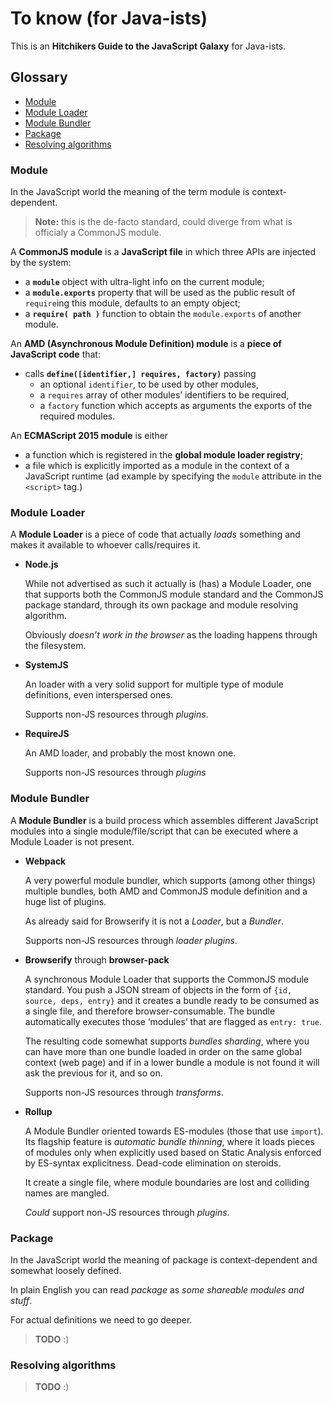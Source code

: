 # To know (for Java-ists)

This is an **Hitchikers Guide to the JavaScript Galaxy** for Java-ists.

## Glossary

- [Module](#module)
- [Module Loader](#module-loader)
- [Module Bundler](#module-bundler)
- [Package](#package)
- [Resolving algorithms](#resolving-algorithms)

### Module

In the JavaScript world the meaning of the term module is context-dependent.

> **Note:** this is the de-facto standard, could diverge from what is officialy a CommonJS module.

A **CommonJS module** is a **JavaScript file** in which three APIs are injected by the system:
- a **`module`** object with ultra-light info on the current module;
- a **`module.exports`** property that will be used as the public result of `require`ing this module, defaults to an empty object;
- a **`require( path )`** function to obtain the `module.exports` of another module.

An **AMD (Asynchronous Module Definition) module** is a **piece of JavaScript code** that:
- calls **`define([identifier,] requires, factory)`** passing
  - an optional `identifier`, to be used by other modules,
  - a `requires` array of other modules’ identifiers to be required,
  - a `factory` function which accepts as arguments the exports of the required modules.

An **ECMAScript 2015 module** is either
  - a function which is registered in the **global module loader registry**;
  - a file which is explicitly imported as a module in the context of a JavaScript runtime (ad example by specifying the `module` attribute in the `<script>` tag.)

### Module Loader

A **Module Loader** is a piece of code that actually *loads* something and makes it available to whoever calls/requires it.

- **Node.js**

  While not advertised as such it actually is (has) a Module Loader, one that supports both the CommonJS module standard and the CommonJS package standard, through its own package and module resolving algorithm.

  Obviously *doesn’t work in the browser* as the loading happens through the filesystem.

- **SystemJS**

  An loader with a very solid support for multiple type of module definitions, even interspersed ones.

  Supports non-JS resources through *plugins*.

- **RequireJS**

  An AMD loader, and probably the most known one.

  Supports non-JS resources through *plugins*

### Module Bundler

A **Module Bundler** is a build process which assembles different JavaScript modules into a single module/file/script that can be executed where a Module Loader is not present.

- **Webpack**

  A very powerful module bundler, which supports (among other things) multiple bundles, both AMD and CommonJS module definition and a huge list of plugins.

  As already said for Browserify it is not a *Loader*, but a *Bundler*.

  Supports non-JS resources through *loader plugins*.

- **Browserify** through **browser-pack**

  A synchronous Module Loader that supports the CommonJS module standard. You push a JSON stream of objects in the form of `{id, source, deps, entry}` and it creates a bundle ready to be consumed as a single file, and therefore browser-consumable. The bundle automatically executes those ‘modules’ that are flagged as `entry: true`.

  The resulting code somewhat supports *bundles sharding*, where you can have more than one bundle loaded in order on the same global context (web page) and if in a lower bundle a module is not found it will ask the previous for it, and so on.

  Supports non-JS resources through *transforms*.

- **Rollup**

  A Module Bundler oriented towards ES-modules (those that use `import`). Its flagship feature is *automatic bundle thinning*, where it loads pieces of modules only when explicitly used based on Static Analysis enforced by ES-syntax explicitness. Dead-code elimination on steroids.

  It create a single file, where module boundaries are lost and colliding names are mangled.

  *Could* support non-JS resources through *plugins*.

### Package

In the JavaScript world the meaning of package is context-dependent and somewhat loosely defined.

In plain English you can read *package* as *some shareable modules and stuff*.

For actual definitions we need to go deeper.

> **TODO** :)

### Resolving algorithms

> **TODO** :)
